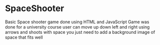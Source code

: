 # SpaceShooter
Basic Space shooter game done using HTML and JavaScript
Game was done for a university course 
user can move up down left and right using arrows and shoots with space
you just need to add a background image of space that fits well
